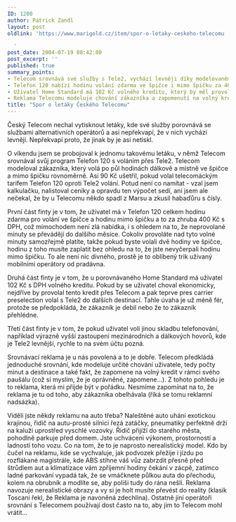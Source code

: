 ```yaml
---
ID: 1200
author: Patrick Zandl
layout: post
oldlink: 'https://www.marigold.cz/item/spor-o-letaky-ceskeho-telecomu

  '
post_date: 2004-07-19 08:42:00
post_excerpt: ''
published: true
summary_points:
- Telecom srovnává své služby s Tele2, vychází levněji díky modelovanému chování uživatele.
- Telefon 120 nabízí hodinu volání zdarma ve špičce i mimo špičku za 400 Kč.
- Uživatel Home Standard má 102 Kč volného kreditu, který by měl provolat nejdříve.
- Reklama Telecomu modeluje chování zákazníka a zapomenutí na volný kredit.
title: "Spor o letáky Českého Telecomu"
---
```


<p>
Český Telecom nechal vytisknout letáky, kde své služby porovnává se službami alternativních operátorů a asi nepřekvapí, že v nich vychází levněji. Nepřekvapí proto, že jinak by je asi netiskl. </p>

<p>
O víkendu jsem se probojoval k jednomu takovému letáku, v němž Telecom srovnával svůj program Telefon 120 s voláním přes Tele2. Telecom modeloval zákazníka, který volá po půl hodinách dálkově a místně ve špičce a mimo špičku rovnoměrně. Asi 90 Kč ušetřil, pokud volal telecomáckým tarifem Telefon 120 oproti Tele2 volání. Potud není co namítat - vzal jsem kalkulačku, nalistoval ceníky a opravdu ten výpočet sedí, ani jsem ale nečekal, že by u Telecomu někdo spadl z Marsu a zkusil habaďůru s čísly. </p>

<p>
První část finty je v tom, že uživatel má v Telefon 120 celkem hodinu zdarma pro volání ve špičce a hodinu mimo špičku a to za zhruba 400 Kč s DPH, což mimochodem není zlá nabídka, i s ohledem na to, že neprovolané minuty se převádějí do dalšího měsíce. Cokoliv provoláte nad tyto volné minuty samozřejmě platíte, takže pokud byste volali dvě hodiny ve špičce, hodinu z toho musíte zaplatit bez ohledu na to, že jste nevyčerpali hodinu mimo špičku. To ale není nic divného, prostě je to oblíbený trik užívaný mobilními operátory od pradávna. </p>

<p>
Druhá část finty je v tom, že u porovnávaného Home Standard má uživatel 102 Kč s DPH volného kreditu. Pokud by se uživatel choval ekonomicky, nejdříve by provolal tento kredit přes Telecom a pak teprve pres carrier preselection volal s Tele2 do dalších destinací. Tahle úvaha je už méně fér, protože se předpokládá, že zákazník je debil nebo že to zákazník přehlédne. </p>

<p>
Třetí část finty je v tom, že pokud uživatel volí jinou skladbu telefonování, například výrazně vyšší zastoupení mezinárodních a dálkových hovorů, kde je Tele2 levnější, rychle to na svém účtu pozná. </p>

<p>
Srovnávací reklama je u nás povolená a to je dobře. Telecom předkládá jednoduché srovnání, kde modeluje určité chování uživatele, tedy počty minut a destinace a také fakt, že zapomene na volný kredit v rámci svého paušálu (což si myslím, že je oprávněné, zapomene...). Z tohoto pohledu je to reklama, která mi přijde být v pořádku. Nesmíme zapomínat na to, že reklama je tu od toho, aby zákazníka obelhávala (říká se tomu reklamní nadsázka). </p>

<p>
Viděli jste někdy reklamu na auto třeba? Naleštěné auto uhání exotickou krajinou, řidič na autu-prosté silnici řezá zatáčky, pneumatiky perfektně drží na kaluži uprostřed vyschlé vozovky. Řidič přijíží do starého města, pohodlně parkuje před domem. Jste uchváceni výkonem, prostorností a ladností toho vozu. Co na tom, že to je naprosto nerealistický model. Kdo by čučel na reklamu, kde se vychvaluje, jak podvozek přežije i jízdu po rozflákané magistrále, kde ABS stihne váš vůz zabrzdit přesně před štrůdlem aut a klimatizace vám zpříjemní hodiny čekání v zácpě, zatímco ladné parkování vypadá tak, že se vmáčknete půlkou auta do přechodu, kolem na obrubník a modlíte se, aby poliši tudy do rána nešli. Reklama navozuje  nerealistické obrazy a vy si je holt musíte převést do reality (klasik Toscani řekl, že Reklama je navoněná zdechlina). Ostatně jiní operátoři srovnání s Telecomem používají dost často na to, aby jim to Telecom mohl vrátit...
</p>